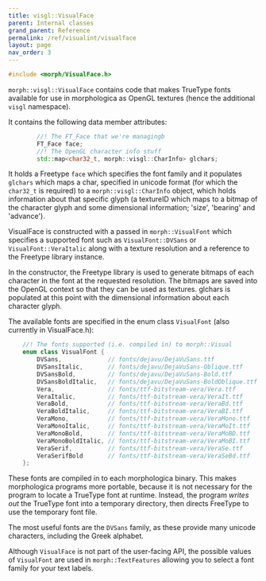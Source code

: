 ```yaml
---
title: visgl::VisualFace
parent: Internal classes
grand_parent: Reference
permalink: /ref/visualint/visualface
layout: page
nav_order: 3
---
```

```c++
#include <morph/VisualFace.h>
```

`morph::visgl::VisualFace` contains code that makes TrueType fonts
available for use in morphologica as OpenGL textures (hence the
additional `visgl` namespace).

It contains the following data member attributes:

```c++
        //! The FT_Face that we're managingb
        FT_Face face;
        //! The OpenGL character info stuff
        std::map<char32_t, morph::visgl::CharInfo> glchars;
```

It holds a Freetype `face` which specifies the font family and it
populates `glchars` which maps a char, specified in unicode format
(for which the `char32_t` is required) to a `morph::visgl::CharInfo`
object, which holds information about that specific glyph (a textureID
which maps to a bitmap of the character glyph and some dimensional
information; 'size', 'bearing' and 'advance').

VisualFace is constructed with a passed in `morph::VisualFont` which
specifies a supported font such as `VisualFont::DVSans` or
`VisualFont::VeraItalic` along with a texture resolution and a
reference to the Freetype library instance.

In the constructor, the Freetype library is used to generate bitmaps
of each character in the font at the requested resolution. The bitmaps
are saved into the OpenGL context so that they can be used as
textures. glchars is populated at this point with the dimensional
information about each character glyph.

The available fonts are specified in the enum class `VisualFont` (also
currently in VisualFace.h):

```c++
    //! The fonts supported (i.e. compiled in) to morph::Visual
    enum class VisualFont {
        DVSans,             // fonts/dejavu/DejaVuSans.ttf
        DVSansItalic,       // fonts/dejavu/DejaVuSans-Oblique.ttf
        DVSansBold,         // fonts/dejavu/DejaVuSans-Bold.ttf
        DVSansBoldItalic,   // fonts/dejavu/DejaVuSans-BoldOblique.ttf
        Vera,               // fonts/ttf-bitstream-vera/Vera.ttf
        VeraItalic,         // fonts/ttf-bitstream-vera/VeraIt.ttf
        VeraBold,           // fonts/ttf-bitstream-vera/VeraBd.ttf
        VeraBoldItalic,     // fonts/ttf-bitstream-vera/VeraBI.ttf
        VeraMono,           // fonts/ttf-bitstream-vera/VeraMono.ttf
        VeraMonoItalic,     // fonts/ttf-bitstream-vera/VeraMoIt.ttf
        VeraMonoBold,       // fonts/ttf-bitstream-vera/VeraMoBD.ttf
        VeraMonoBoldItalic, // fonts/ttf-bitstream-vera/VeraMoBI.ttf
        VeraSerif,          // fonts/ttf-bitstream-vera/VeraSe.ttf
        VeraSerifBold       // fonts/ttf-bitstream-vera/VeraSeBd.ttf
    };
```

These fonts are compiled in to each morphologica binary. This makes
morphologica programs more portable, because it is not necessary for
the program to locate a TrueType font at runtime. Instead, the program
*writes out* the TrueType font into a temporary directory, then
directs FreeType to use the temporary font file.

The most useful fonts are the `DVSans` family, as these provide many
unicode characters, including the Greek alphabet.

Although `VisualFace` is not part of the user-facing API, the possible
values of `VisualFont` are used in `morph::TextFeatures` allowing you
to select a font family for your text labels.